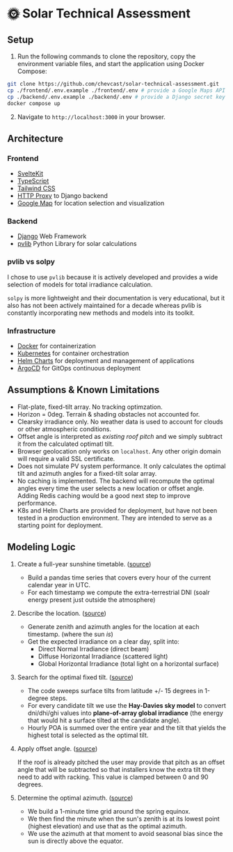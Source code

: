 # 🌞 Solar Technical Assessment

## Setup

1. Run the following commands to clone the repository, copy the environment variable files, and start the application using Docker Compose:

```bash
git clone https://github.com/chevcast/solar-technical-assessment.git
cp ./frontend/.env.example ./frontend/.env # provide a Google Maps API key
cp ./backend/.env.example ./backend/.env # provide a Django secret key
docker compose up
```

2. Navigate to `http://localhost:3000` in your browser.

## Architecture

### Frontend

- [SvelteKit](https://svelte.dev/)
- [TypeScript](https://www.typescriptlang.org/)
- [Tailwind CSS](https://tailwindcss.com/)
- [HTTP Proxy](https://github.com/http-party/node-http-proxy) to Django backend
- [Google Map](https://developers.google.com/maps) for location selection and visualization

### Backend

- [Django](https://www.djangoproject.com/) Web Framework
- [pvlib](https://pvlib-python.readthedocs.io/) Python Library for solar calculations

### pvlib vs solpy

I chose to use `pvlib` because it is actively developed and provides a wide selection of models for total irradiance calculation.

`solpy` is more lightweight and their documentation is very educational, but it also has not been actively maintained for a decade whereas pvlib is constantly incorporating new methods and models into its toolkit.

### Infrastructure

- [Docker](https://www.docker.com/) for containerization
- [Kubernetes](https://kubernetes.io/) for container orchestration
- [Helm Charts](https://helm.sh/) for deployment and management of applications
- [ArgoCD](https://argo-cd.readthedocs.io/) for GitOps continuous deployment

## Assumptions & Known Limitations

- Flat-plate, fixed-tilt array. No tracking optimzation.
- Horizon = 0deg. Terrain & shading obstacles not accounted for.
- Clearsky irradiance only. No weather data is used to account for clouds or other atmospheric conditions.
- Offset angle is interpreted as *existing roof pitch* and we simply subtract it from the calculated optimatl tilt.
- Browser geolocation only works on `localhost`. Any other origin domain will require a valid SSL certificate.
- Does not simulate PV system performance. It only calculates the optimal tilt and azimuth angles for a fixed-tilt solar array.
- No caching is implemented. The backend will recompute the optimal angles every time the user selects a new location or offset angle. Adding Redis caching would be a good next step to improve performance.
- K8s and Helm Charts are provided for deployment, but have not been tested in a production environment. They are intended to serve as a starting point for deployment.

## Modeling Logic

1. Create a full-year sunshine timetable. ([source](https://github.com/chevcast/solar-technical-assessment/blob/main/backend/webserver/views.py#L22-L30))

   - Build a pandas time series that covers every hour of the current calendar year in UTC.
   - For each timestamp we compute the extra-terrestrial DNI (soalr energy present just outside the atmosphere)

2. Describe the location. ([source](https://github.com/chevcast/solar-technical-assessment/blob/main/backend/webserver/views.py#L32-L41))

   - Generate zenith and azimuth angles for the location at each timestamp. (where the sun *is*)
   - Get the expected irradiance on a clear day, split into:
      - Direct Normal Irradiance (direct beam)
      - Diffuse Horizontal Irradiance (scattered light)
      - Global Horizontal Irradiance (total light on a horizontal surface)

3. Search for the optimal fixed tilt. ([source](https://github.com/chevcast/solar-technical-assessment/blob/main/backend/webserver/views.py#L43-L63))

   - The code sweeps surface tilts from latitude +/- 15 degrees in 1-degree steps.
   - For every candidate tilt we use the **Hay-Davies sky model** to convert dni/dhi/ghi values into **plane-of-array global irradiance** (the energy that would hit a surface tilted at the candidate angle).
   - Hourly POA is summed over the entire year and the tilt that yields the highest total is selected as the optimal tilt.

4. Apply offset angle. ([source](https://github.com/chevcast/solar-technical-assessment/blob/main/backend/webserver/views.py#L65-L66))

   If the roof is already pitched the user may provide that pitch as an offset angle that will be subtracted so that installers know the extra tilt they need to add with racking. This value is clamped between 0 and 90 degrees.

5. Determine the optimal azimuth. ([source](https://github.com/chevcast/solar-technical-assessment/blob/main/backend/webserver/views.py#L68-L79))

   - We build a 1-minute time grid around the spring equinox.
   - We then find the minute when the sun's zenith is at its lowest point (highest elevation) and use that as the optimal azimuth.
   - We use the azimuth at that moment to avoid seasonal bias since the sun is directly above the equator.
